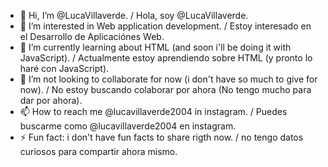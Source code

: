 - 👋 Hi, I’m @LucaVillaverde. / Hola, soy @LucaVillaverde.
- 👀 I’m interested in Web application development. / Estoy interesado en el Desarrollo de Aplicaciónes Web.
- 🌱 I’m currently learning about HTML (and soon i'll be doing it with JavaScript). / Actualmente estoy aprendiendo sobre HTML (y pronto lo haré con JavaScript).
- 💞️ I’m not looking to collaborate for now (i don't have so much to give for now). / No estoy buscando colaborar por ahora (No tengo mucho para dar por ahora).
- 📫 How to reach me @lucavillaverde2004 in instagram. / Puedes buscarme como @lucavillaverde2004 en instagram.
- ⚡ Fun fact: i don't have fun facts to share rigth now. / no tengo datos curiosos para compartir ahora mismo.

<!---
LucaVillaverde/LucaVillaverde is a ✨ special ✨ repository because its `README.md` (this file) appears on your GitHub profile.
You can click the Preview link to take a look at your changes.
--->
